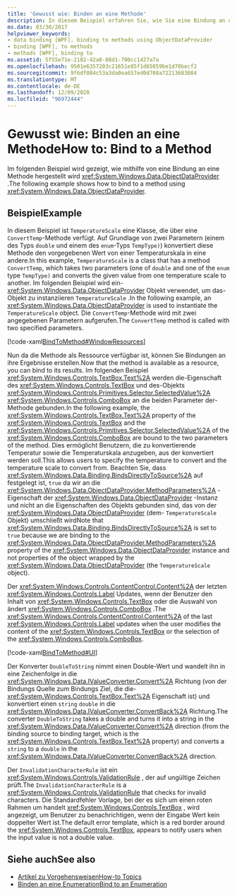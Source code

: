 ```yaml
---
title: 'Gewusst wie: Binden an eine Methode'
description: In diesem Beispiel erfahren Sie, wie Sie eine Bindung an die-Methode eines Objekts in der Windows Presentation Foundation (WPF) durchführen.
ms.date: 03/30/2017
helpviewer_keywords:
- data binding [WPF], binding to methods using ObjectDataProvider
- binding [WPF], to methods
- methods [WPF], binding to
ms.assetid: 5f55e71e-2182-42a0-88d1-700cc1427a7a
ms.openlocfilehash: 9501e6357203c21651e85f1d65059be1d70becf2
ms.sourcegitcommit: 9f6df084c53a3da0ea657ed0d708a72213683084
ms.translationtype: MT
ms.contentlocale: de-DE
ms.lasthandoff: 12/09/2020
ms.locfileid: "96972444"
---
```

# <a name="how-to-bind-to-a-method"></a><span data-ttu-id="9d605-103">Gewusst wie: Binden an eine Methode</span><span class="sxs-lookup"><span data-stu-id="9d605-103">How to: Bind to a Method</span></span>
<span data-ttu-id="9d605-104">Im folgenden Beispiel wird gezeigt, wie mithilfe von eine Bindung an eine Methode hergestellt wird <xref:System.Windows.Data.ObjectDataProvider> .</span><span class="sxs-lookup"><span data-stu-id="9d605-104">The following example shows how to bind to a method using <xref:System.Windows.Data.ObjectDataProvider>.</span></span>  
  
## <a name="example"></a><span data-ttu-id="9d605-105">Beispiel</span><span class="sxs-lookup"><span data-stu-id="9d605-105">Example</span></span>  
 <span data-ttu-id="9d605-106">In diesem Beispiel ist `TemperatureScale` eine Klasse, die über eine `ConvertTemp`-Methode verfügt. Auf Grundlage von zwei Parametern (einem des Typs `double` und einem des `enum`-Typs `TempType)`) konvertiert diese Methode den vorgegebenen Wert von einer Temperaturskala in eine andere.</span><span class="sxs-lookup"><span data-stu-id="9d605-106">In this example, `TemperatureScale` is a class that has a method `ConvertTemp`, which takes two parameters (one of `double` and one of the `enum` type `TempType)` and converts the given value from one temperature scale to another.</span></span> <span data-ttu-id="9d605-107">Im folgenden Beispiel wird ein- <xref:System.Windows.Data.ObjectDataProvider> Objekt verwendet, um das-Objekt zu instanziieren `TemperatureScale` .</span><span class="sxs-lookup"><span data-stu-id="9d605-107">In the following example, an <xref:System.Windows.Data.ObjectDataProvider> is used to instantiate the `TemperatureScale` object.</span></span> <span data-ttu-id="9d605-108">Die `ConvertTemp`-Methode wird mit zwei angegebenen Parametern aufgerufen.</span><span class="sxs-lookup"><span data-stu-id="9d605-108">The `ConvertTemp` method is called with two specified parameters.</span></span>  
  
 [!code-xaml[BindToMethod#WindowResources](~/samples/snippets/csharp/VS_Snippets_Wpf/BindToMethod/CS/Window1.xaml#windowresources)]  
  
 <span data-ttu-id="9d605-109">Nun da die Methode als Ressource verfügbar ist, können Sie Bindungen an ihre Ergebnisse erstellen.</span><span class="sxs-lookup"><span data-stu-id="9d605-109">Now that the method is available as a resource, you can bind to its results.</span></span> <span data-ttu-id="9d605-110">Im folgenden Beispiel <xref:System.Windows.Controls.TextBox.Text%2A> werden die-Eigenschaft des <xref:System.Windows.Controls.TextBox> und des-Objekts <xref:System.Windows.Controls.Primitives.Selector.SelectedValue%2A> <xref:System.Windows.Controls.ComboBox> an die beiden Parameter der-Methode gebunden.</span><span class="sxs-lookup"><span data-stu-id="9d605-110">In the following example, the <xref:System.Windows.Controls.TextBox.Text%2A> property of the <xref:System.Windows.Controls.TextBox> and the <xref:System.Windows.Controls.Primitives.Selector.SelectedValue%2A> of the <xref:System.Windows.Controls.ComboBox> are bound to the two parameters of the method.</span></span> <span data-ttu-id="9d605-111">Dies ermöglicht Benutzern, die zu konvertierende Temperatur sowie die Temperaturskala anzugeben, aus der konvertiert werden soll.</span><span class="sxs-lookup"><span data-stu-id="9d605-111">This allows users to specify the temperature to convert and the temperature scale to convert from.</span></span> <span data-ttu-id="9d605-112">Beachten Sie, dass <xref:System.Windows.Data.Binding.BindsDirectlyToSource%2A> auf festgelegt ist, `true` da wir an die <xref:System.Windows.Data.ObjectDataProvider.MethodParameters%2A> -Eigenschaft der <xref:System.Windows.Data.ObjectDataProvider> -Instanz und nicht an die Eigenschaften des Objekts gebunden sind, das von der <xref:System.Windows.Data.ObjectDataProvider> (dem- `TemperatureScale` Objekt) umschließt wird</span><span class="sxs-lookup"><span data-stu-id="9d605-112">Note that <xref:System.Windows.Data.Binding.BindsDirectlyToSource%2A> is set to `true` because we are binding to the <xref:System.Windows.Data.ObjectDataProvider.MethodParameters%2A> property of the <xref:System.Windows.Data.ObjectDataProvider> instance and not properties of the object wrapped by the <xref:System.Windows.Data.ObjectDataProvider> (the `TemperatureScale` object).</span></span>  
  
 <span data-ttu-id="9d605-113">Der <xref:System.Windows.Controls.ContentControl.Content%2A> der letzten <xref:System.Windows.Controls.Label> Updates, wenn der Benutzer den Inhalt von <xref:System.Windows.Controls.TextBox> oder die Auswahl von ändert <xref:System.Windows.Controls.ComboBox> .</span><span class="sxs-lookup"><span data-stu-id="9d605-113">The <xref:System.Windows.Controls.ContentControl.Content%2A> of the last <xref:System.Windows.Controls.Label> updates when the user modifies the content of the <xref:System.Windows.Controls.TextBox> or the selection of the <xref:System.Windows.Controls.ComboBox>.</span></span>  
  
 [!code-xaml[BindToMethod#UI](~/samples/snippets/csharp/VS_Snippets_Wpf/BindToMethod/CS/Window1.xaml#ui)]  
  
 <span data-ttu-id="9d605-114">Der Konverter `DoubleToString` nimmt einen Double-Wert und wandelt ihn in eine Zeichenfolge in die <xref:System.Windows.Data.IValueConverter.Convert%2A> Richtung (von der Bindungs Quelle zum Bindungs Ziel, die die- <xref:System.Windows.Controls.TextBox.Text%2A> Eigenschaft ist) und konvertiert einen `string` `double` in die <xref:System.Windows.Data.IValueConverter.ConvertBack%2A> Richtung.</span><span class="sxs-lookup"><span data-stu-id="9d605-114">The converter `DoubleToString` takes a double and turns it into a string in the <xref:System.Windows.Data.IValueConverter.Convert%2A> direction (from the binding source to binding target, which is the <xref:System.Windows.Controls.TextBox.Text%2A> property) and converts a `string` to a `double` in the <xref:System.Windows.Data.IValueConverter.ConvertBack%2A> direction.</span></span>  
  
 <span data-ttu-id="9d605-115">Der `InvalidationCharacterRule` ist ein <xref:System.Windows.Controls.ValidationRule> , der auf ungültige Zeichen prüft.</span><span class="sxs-lookup"><span data-stu-id="9d605-115">The `InvalidationCharacterRule` is a <xref:System.Windows.Controls.ValidationRule> that checks for invalid characters.</span></span> <span data-ttu-id="9d605-116">Die Standardfehler Vorlage, bei der es sich um einen roten Rahmen um handelt <xref:System.Windows.Controls.TextBox> , wird angezeigt, um Benutzer zu benachrichtigen, wenn der Eingabe Wert kein doppelter Wert ist.</span><span class="sxs-lookup"><span data-stu-id="9d605-116">The default error template, which is a red border around the <xref:System.Windows.Controls.TextBox>, appears to notify users when the input value is not a double value.</span></span>  
  
## <a name="see-also"></a><span data-ttu-id="9d605-117">Siehe auch</span><span class="sxs-lookup"><span data-stu-id="9d605-117">See also</span></span>

- [<span data-ttu-id="9d605-118">Artikel zu Vorgehensweisen</span><span class="sxs-lookup"><span data-stu-id="9d605-118">How-to Topics</span></span>](data-binding-how-to-topics.md)
- [<span data-ttu-id="9d605-119">Binden an eine Enumeration</span><span class="sxs-lookup"><span data-stu-id="9d605-119">Bind to an Enumeration</span></span>](how-to-bind-to-an-enumeration.md)
